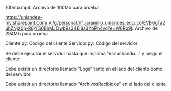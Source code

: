 100mb.mp4: Archivo de 100Mb para prueba

https://uniandes-my.sharepoint.com/:v:/g/personal/nf_jaramillo_uniandes_edu_co/EVB6gTa2uhZNjz0p-R8jYS0BhMJDwbBs34Ei8a3YbPh4yg?e=W6Rb9l: Archivo de 294Mb para prueba

Cliente.py: Código del cliente
Servidor.py: Código del servidor

Se debe ejecutar el servidor hasta que imprima "escuchando..." y luego el cliente

Debe existir un directorio llamado "Logs" tanto en el lado del cliente como del servidor

Debe existir un directorio llamado	 "ArchivosRecibidos" en el lado del cliente
